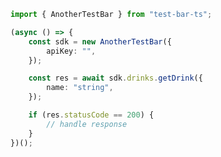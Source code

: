 <!-- Start SDK Example Usage -->


```typescript
import { AnotherTestBar } from "test-bar-ts";

(async () => {
    const sdk = new AnotherTestBar({
        apiKey: "",
    });

    const res = await sdk.drinks.getDrink({
        name: "string",
    });

    if (res.statusCode == 200) {
        // handle response
    }
})();

```
<!-- End SDK Example Usage -->